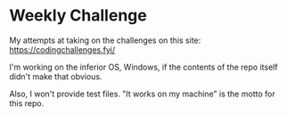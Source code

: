 # Weekly Challenge
My attempts at taking on the challenges on this site: https://codingchallenges.fyi/

I'm working on the inferior OS, Windows, if the contents of the repo itself didn't make that obvious. 

Also, I won't provide test files. "It works on my machine" is the motto for this repo.